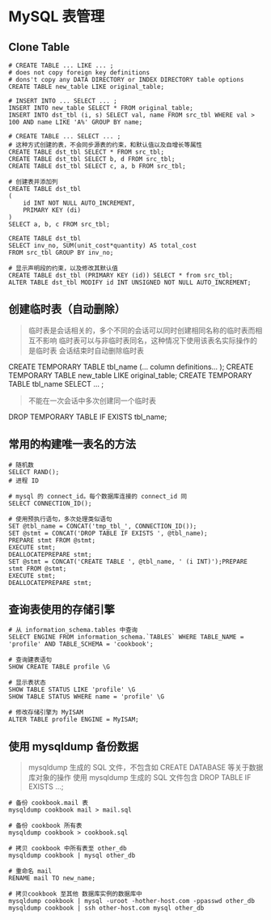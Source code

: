 # MySQL 表管理

## Clone Table

```shell
# CREATE TABLE ... LIKE ... ;
# does not copy foreign key definitions
# dons't copy any DATA DIRECTORY or INDEX DIRECTORY table options
CREATE TABLE new_table LIKE original_table;

# INSERT INTO ... SELECT ... ;
INSERT INTO new_table SELECT * FROM original_table;
INSERT INTO dst_tbl (i, s) SELECT val, name FROM src_tbl WHERE val > 100 AND name LIKE 'A%' GROUP BY name;

# CREATE TABLE ... SELECT ... ;
# 这种方式创建的表，不会同步源表的约束，和默认值以及自增长等属性
CREATE TABLE dst_tbl SELECT * FROM src_tbl;
CREATE TABLE dst_tbl SELECT b, d FROM src_tbl;
CREATE TABLE dst_tbl SELECT c, a, b FROM src_tbl;

# 创建表并添加列
CREATE TABLE dst_tbl
(
    id INT NOT NULL AUTO_INCREMENT,
    PRIMARY KEY (di)
)
SELECT a, b, c FROM src_tbl;

CREATE TABLE dst_tbl
SELECT inv_no, SUM(unit_cost*quantity) AS total_cost
FROM src_tbl GROUP BY inv_no;

# 显示声明段的约束，以及修改其默认值
CREATE TABLE dst_tbl (PRIMARY KEY (id)) SELECT * from src_tbl;
ALTER TABLE dst_tbl MODIFY id INT UNSIGNED NOT NULL AUTO_INCREMENT;
```

## 创建临时表（自动删除）

> 临时表是会话相关的，多个不同的会话可以同时创建相同名称的临时表而相互不影响
> 临时表可以与非临时表同名，这种情况下使用该表名实际操作的是临时表
> 会话结束时自动删除临时表

CREATE TEMPORARY TABLE tbl_name (... column definitions... );
CREATE TEMPORARY TABLE new_table LIKE original_table;
CREATE TEMPORARY TABLE tbl_name SELECT ... ;

> 不能在一次会话中多次创建同一个临时表

DROP TEMPORARY TABLE IF EXISTS tbl_name;

## 常用的构建唯一表名的方法

```shell
# 随机数
SELECT RAND();
# 进程 ID

# mysql 的 connect_id。每个数据库连接的 connect_id 同
SELECT CONNECTION_ID();

# 使用预执行语句，多次处理类似语句
SET @tbl_name = CONCAT('tmp_tbl_', CONNECTION_ID());
SET @stmt = CONCAT('DROP TABLE IF EXISTS ', @tbl_name);
PREPARE stmt FROM @stmt;
EXECUTE stmt;
DEALLOCATEPREPARE stmt;
SET @stmt = CONCAT('CREATE TABLE ', @tbl_name, ' (i INT)');PREPARE stmt FROM @stmt;
EXECUTE stmt;
DEALLOCATEPREPARE stmt;
```

## 查询表使用的存储引擎

```shell
# 从 information_schema.tables 中查询
SELECT ENGINE FROM information_schema.`TABLES` WHERE TABLE_NAME = 'profile' AND TABLE_SCHEMA = 'cookbook';

# 查询建表语句
SHOW CREATE TABLE profile \G

# 显示表状态
SHOW TABLE STATUS LIKE 'profile' \G
SHOW TABLE STATUS WHERE name = 'profile' \G

# 修改存储引擎为 MyISAM
ALTER TABLE profile ENGINE = MyISAM;
```

## 使用 mysqldump 备份数据

> mysqldump 生成的 SQL 文件，不包含如 CREATE DATABASE 等关于数据库对象的操作
> 使用 mysqldump 生成的 SQL 文件包含 DROP TABLE IF EXISTS ...;

```shell
# 备份 cookbook.mail 表
mysqldump cookbook mail > mail.sql

# 备份 cookbook 所有表
mysqldump cookbook > cookbook.sql

# 拷贝 cookbook 中所有表至 other_db
mysqldump cookbook | mysql other_db

# 重命名 mail
RENAME mail TO new_name;

# 拷贝cookbook 至其他 数据库实例的数据库中
mysqldump cookbook | mysql -uroot -hother-host.com -ppasswd other_db
mysqldump cookbook | ssh other-host.com mysql other_db
```
